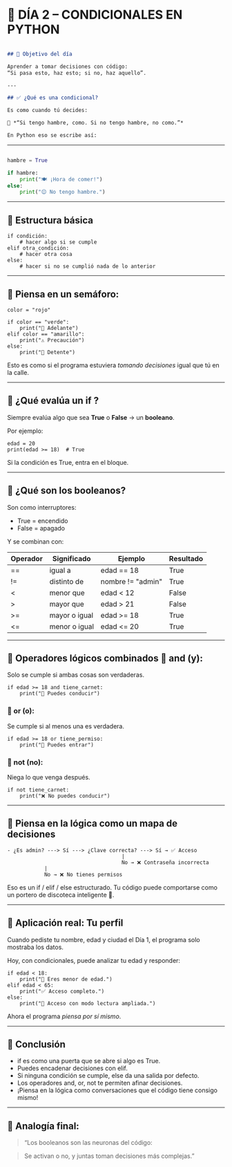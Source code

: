 # 🧠 DÍA 2 – CONDICIONALES EN PYTHON

```markdown

## 🎯 Objetivo del día

Aprender a tomar decisiones con código:
“Si pasa esto, haz esto; si no, haz aquello”.

---

## ✅ ¿Qué es una condicional?

Es como cuando tú decides:

🧠 *“Si tengo hambre, como. Si no tengo hambre, no como.”*

En Python eso se escribe así:
```

---

```python

hambre = True

if hambre:
    print("🍽️ ¡Hora de comer!")
else:
    print("😌 No tengo hambre.")
```

---

## **🧩 Estructura básica**

```
if condición:
    # hacer algo si se cumple
elif otra_condición:
    # hacer otra cosa
else:
    # hacer si no se cumplió nada de lo anterior
```

---

## **🧠 Piensa en un semáforo:**

```
color = "rojo"

if color == "verde":
    print("🚗 Adelante")
elif color == "amarillo":
    print("⚠️ Precaución")
else:
    print("🛑 Detente")
```

Esto es como si el programa estuviera *tomando decisiones* igual que tú en la calle.

---

## **🧮 ¿Qué evalúa un if ?**

Siempre evalúa algo que sea **True** o **False** → un **booleano**.

Por ejemplo:

```
edad = 20
print(edad >= 18)  # True
```

Si la condición es True, entra en el bloque.

---

## **🧠 ¿Qué son los booleanos?**

Son como interruptores:

- True = encendido
- False = apagado

Y se combinan con:

| **Operador** | **Significado** | **Ejemplo** | **Resultado** |
| --- | --- | --- | --- |
| == | igual a | edad == 18 | True |
| != | distinto de | nombre != "admin" | True |
| < | menor que | edad < 12 | False |
| > | mayor que | edad > 21 | False |
| >= | mayor o igual | edad >= 18 | True |
| <= | menor o igual | edad <= 20 | True |

---

## **🔧 Operadores lógicos combinados 🔗 and (y):**

Solo se cumple si ambas cosas son verdaderas.

```
if edad >= 18 and tiene_carnet:
    print("🚗 Puedes conducir")
```

### **🔀 or (o):**

Se cumple si al menos una es verdadera.

```
if edad >= 18 or tiene_permiso:
    print("🎉 Puedes entrar")
```

### **🚫 not (no):**

Niega lo que venga después.

```
if not tiene_carnet:
    print("❌ No puedes conducir")
```

---

## **🧠 Piensa en la lógica como un mapa de decisiones**

```
- ¿Es admin? ---> Sí ---> ¿Clave correcta? ---> Sí → ✅ Acceso
                                     |
                                     No → ❌ Contraseña incorrecta
            |
            No → ❌ No tienes permisos
```

Eso es un if / elif / else estructurado. Tu código puede comportarse como un portero de discoteca inteligente 🧠.

---

## **🧾 Aplicación real: Tu perfil**

Cuando pediste tu nombre, edad y ciudad el Día 1, el programa solo mostraba los datos.

Hoy, con condicionales, puede analizar tu edad y responder:

```
if edad < 18:
    print("📛 Eres menor de edad.")
elif edad < 65:
    print("✅ Acceso completo.")
else:
    print("🧓 Acceso con modo lectura ampliada.")
```

Ahora el programa *piensa por sí mismo*.

---

## **📌 Conclusión**

- if es como una puerta que se abre si algo es True.
- Puedes encadenar decisiones con elif.
- Si ninguna condición se cumple, else da una salida por defecto.
- Los operadores and, or, not te permiten afinar decisiones.
- ¡Piensa en la lógica como conversaciones que el código tiene consigo mismo!

---

## **💬 Analogía final:**

> “Los booleanos son las neuronas del código:
> 

> Se activan o no, y juntas toman decisiones más complejas.”
>